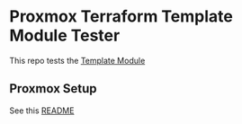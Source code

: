 # Proxmox Terraform Template Module Tester

This repo tests the [Template Module](https://github.com/davidmattice/pve-tfm-template)


## Proxmox Setup

See this [README](https://github.com/davidmattice/pve-setup/blob/main/README.md)

